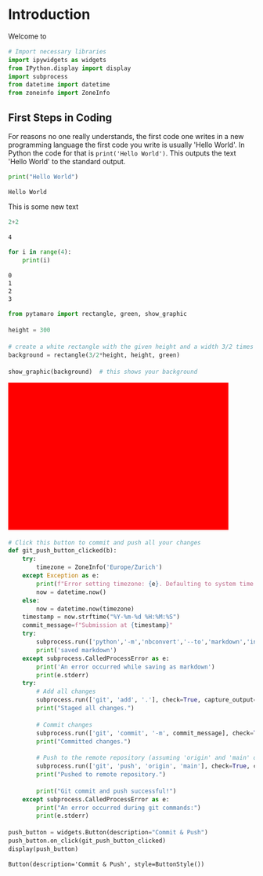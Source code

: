 # Introduction

Welcome to 


```python
# Import necessary libraries
import ipywidgets as widgets
from IPython.display import display
import subprocess
from datetime import datetime
from zoneinfo import ZoneInfo
```

## First Steps in Coding

For reasons no one really understands, the first code one writes in a new programming language the first code you write is usually 'Hello World'. In Python the code for that is `print('Hello World')`. This outputs the text 'Hello World' to the standard output.


```python
print("Hello World")
```

    Hello World


This is some new text


```python
2+2
```




    4




```python
for i in range(4):
    print(i)
```

    0
    1
    2
    3



```python
from pytamaro import rectangle, green, show_graphic

height = 300

# create a white rectangle with the given height and a width 3/2 times larger
background = rectangle(3/2*height, height, green)

show_graphic(background)  # this shows your background
```


    
![png](intro_files/intro_7_0.png)
    



```python
# Click this button to commit and push all your changes
def git_push_button_clicked(b):
    try:
        timezone = ZoneInfo('Europe/Zurich')
    except Exception as e:
        print(f"Error setting timezone: {e}. Defaulting to system time.")
        now = datetime.now()
    else:
        now = datetime.now(timezone)
    timestamp = now.strftime("%Y-%m-%d %H:%M:%S")
    commit_message=f"Submission at {timestamp}"
    try: 
        subprocess.run(['python','-m','nbconvert','--to','markdown','intro.ipynb'],check=True, capture_output=True, text=True)
        print('saved markdown')
    except subprocess.CalledProcessError as e:
        print('An error occurred while saving as markdown')
        print(e.stderr)
    try:
        # Add all changes
        subprocess.run(['git', 'add', '.'], check=True, capture_output=True, text=True)
        print("Staged all changes.")

        # Commit changes
        subprocess.run(['git', 'commit', '-m', commit_message], check=True, capture_output=True, text=True)
        print("Committed changes.")

        # Push to the remote repository (assuming 'origin' and 'main' or 'master' branch)
        subprocess.run(['git', 'push', 'origin', 'main'], check=True, capture_output=True, text=True)
        print("Pushed to remote repository.")

        print("Git commit and push successful!")
    except subprocess.CalledProcessError as e:
        print("An error occurred during git commands:")
        print(e.stderr)

push_button = widgets.Button(description="Commit & Push")
push_button.on_click(git_push_button_clicked)
display(push_button)
```


    Button(description='Commit & Push', style=ButtonStyle())

